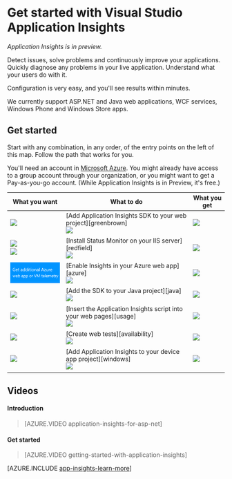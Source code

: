 <properties 
	pageTitle="Get started with Application Insights" 
	description="Analyze usage, availability and performance of your on-premises or Microsoft Azure web application with Application Insights." 
	services="application-insights" 
    documentationCenter=""
	authors="alancameronwills" 
	manager="keboyd"/>

<tags 
	ms.service="application-insights" 
	ms.workload="tbd" 
	ms.tgt_pltfrm="ibiza" 
	ms.devlang="na" 
	ms.topic="article" 
	ms.date="03/11/2015" 
	ms.author="awills"/>

# Get started with Visual Studio Application Insights

*Application Insights is in preview.*

Detect issues, solve problems and continuously improve your applications. Quickly diagnose any problems in your live application. Understand what your users do with it.

Configuration is very easy, and you'll see results within minutes.

We currently support ASP.NET and Java web applications, WCF services, Windows Phone and Windows Store apps.

## Get started

Start with any combination, in any order, of the entry points on the left of this map. Follow the path that works for you.

You'll need an account in [Microsoft Azure](http://azure.com). You might already have access to a group account through your organization, or you might want to get a Pay-as-you-go account. (While Application Insights is in Preview, it's free.)

What you want | What to do  | What you get
---|---|---
<a href="app-insights-start-monitoring-app-health-usage.md">![](./media/appinsights/appinsights-gs-i-01-perf.png)</a> | [Add Application Insights SDK to your web project][greenbrown] <br/> ![](./media/appinsights/appinsights-00arrow.png)  | <a href="app-insights-start-monitoring-app-health-usage.md">![](./media/appinsights/appinsights-gs-r-01-perf.png)</a>
<a href="app-insights-monitor-performance-live-website-now.md">![](./media/appinsights/appinsights-gs-i-04-red2.png)</a><br/><a href="app-insights-monitor-performance-live-website-now.md">![](./media/appinsights/appinsights-gs-i-03-red.png)</a>|[Install Status Monitor on your IIS server][redfield]<br/>![](./media/appinsights/appinsights-00arrow.png) | <a href="app-insights-monitor-performance-live-website-now.md">![](./media/appinsights/appinsights-gs-r-03-red.png)</a>
<a href="insights-perf-analytics.md">![](./media/appinsights/appinsights-gs-i-10-azure.png)</a>|[Enable Insights in your Azure web app][azure]<br/>![](./media/appinsights/appinsights-00arrow.png)  | <a href="insights-perf-analytics.md">![](./media/appinsights/appinsights-gs-r-03-red.png)</a>
<a href="app-insights-java-get-started.md">![](./media/appinsights/appinsights-gs-i-11-java.png)</a>|[Add the SDK to your Java project][java]<br/>![](./media/appinsights/appinsights-00arrow.png)  | <a href="app-insights-java-get-started.md">![](./media/appinsights/appinsights-gs-r-10-java.png)</a>
<a href="app-insights-web-track-usage.md">![](./media/appinsights/appinsights-gs-i-02-usage.png)</a>|[Insert the Application Insights script into your web pages][usage]<br/>![](./media/appinsights/appinsights-00arrow.png)  | <a href="app-insights-web-track-usage.md">![](./media/appinsights/appinsights-gs-r-02-usage.png)</a>
<a href="app-insights-monitor-web-app-availability.md">![](./media/appinsights/appinsights-gs-i-05-avail.png)</a>|[Create web tests][availability]<br/>![](./media/appinsights/appinsights-00arrow.png) | <a href="app-insights-monitor-web-app-availability.md">![](./media/appinsights/appinsights-gs-r-05-avail.png)</a>
<a href="app-insights-windows-get-started.md">![](./media/appinsights/appinsights-gs-i-06-device.png)</a>|[Add Application Insights to your device app project][windows]<br/>![](./media/appinsights/appinsights-00arrow.png) | <a href="app-insights-windows-get-started.md">![](./media/appinsights/appinsights-gs-r-06-device.png)</a>



## <a name="video"></a>Videos

#### Introduction

> [AZURE.VIDEO application-insights-for-asp-net]

#### Get started

> [AZURE.VIDEO getting-started-with-application-insights]




[AZURE.INCLUDE [app-insights-learn-more](../includes/app-insights-learn-more.md)]


